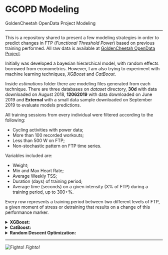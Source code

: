 # GCOPD Modeling
GoldenCheetah OpenData Project Modeling

-----

This is a repository shared to present a few modeling strategies in order to predict changes in FTP (*Functional Threshold Power*) based on previous training performed. All raw data is available at [GoldenCheetah OpenData Project](https://osf.io/6hfpz/).

Initially was developed a bayesian hierarchical model, with random effects borrowed from econometrics. However, I am also trying to experiment with machine learning techniques, *XGBoost* and *CatBoost*.

Inside *estimations* folder there are modeling files generated from each technique. There are three databases on *dataset* directory, **30d** with data downloaded on August 2018, **12062019** with data downloaded on June 2019 and **External** with a small data sample downloaded on September 2019 to evaluate models predictions.

All training sessions from every individual were filtered according to the following:
* Cycling activities with power data;
* More than 100 recorded workouts;
* Less than 500 W on FTP;
* Non-stochastic pattern on FTP time series.

Variables included are:
- Weight;
- Min and Max Heart Rate;
- Average Weekly TSS;
- Duration (days) of training period;
- Average time (seconds) on a given intensity (X% of FTP) during a training period, up to 300+%.

Every row represents a training period between two different levels of FTP, a given moment of stress or detraining that results on a change of this performance marker.

<details>
   <summary><b>XGBoost:</b></summary>
   <ul>
      <li>Optimized with greedy grid search, with <i>early stop</i> on 10 rounds, for a maximum of 10000 rounds of optimization. The range of parameters to be optimized can be found at <i>scripts/xgboost_*.R</i>.</li>
      <li>After optimization a final model is saved (<i>final_model.RDS</i>) trained with all available data.</li>
   </ul>
</details>

<details>
   <summary><b>CatBoost:</b></summary>
   
   <ul>
      <li>Not available yet.</li>
   </ul>
</details>

<details>
   <summary><b>Random Descent Optimization:</b></summary>
   <ul>
   <li>This feature is written in R and Python on <i>functions</i> directory. The goal is to optimize a given function, considering it is not possible apply derivatives to gradient descent. The algorithm begins with a random guess, however if a custom function is passed as argument it will retry until a not NaN value is returned. After having a valid starting point the algorithm tries a single step on each variable, at a time, up and down. When three previous steps were taken on the same direction, the next jump will be tripled. The principle is to skip <i>grid search</i> by jumping over a few combinations of parameters.</li>
   <li>This was designed to minimize a function, so it may be important to return a minus result, instead of the result itself.</li>
   <li>Although the main goal with this algorithm is to identify the optimum training strategy, considering a few constraints or ranges, it can also be applied to hyperparameter optimization with <i>XGBoost, CatBoost</i> or any other machine learning model.</li>
   </ul>
</details>

-----

![_Fighto!_](https://1.bp.blogspot.com/-EryvUK_0L6Q/W6_mqLQrl3I/AAAAAAAAhmA/1Ra6c00h0QkmJ8Jlvv5V433FGii4JjrwwCLcBGAs/s1600/wp2293854.jpg "Yowamushi Pedal")
_Fighto!_
